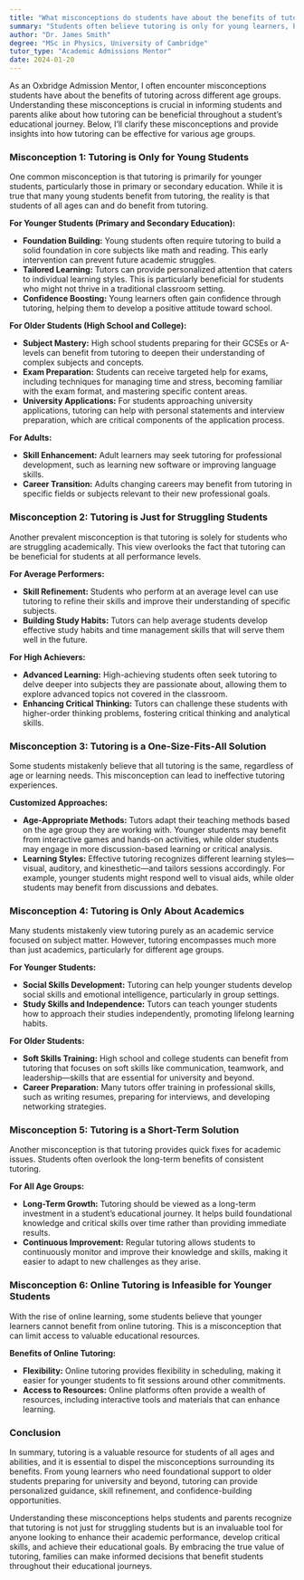 ```yaml
---
title: "What misconceptions do students have about the benefits of tutoring for different age groups?"
summary: "Students often believe tutoring is only for young learners, but it benefits all ages, enhancing educational journeys across various age groups."
author: "Dr. James Smith"
degree: "MSc in Physics, University of Cambridge"
tutor_type: "Academic Admissions Mentor"
date: 2024-01-20
---
```


As an Oxbridge Admission Mentor, I often encounter misconceptions students have about the benefits of tutoring across different age groups. Understanding these misconceptions is crucial in informing students and parents alike about how tutoring can be beneficial throughout a student’s educational journey. Below, I’ll clarify these misconceptions and provide insights into how tutoring can be effective for various age groups.

### Misconception 1: Tutoring is Only for Young Students

One common misconception is that tutoring is primarily for younger students, particularly those in primary or secondary education. While it is true that many young students benefit from tutoring, the reality is that students of all ages can and do benefit from tutoring.

**For Younger Students (Primary and Secondary Education):**
- **Foundation Building:** Young students often require tutoring to build a solid foundation in core subjects like math and reading. This early intervention can prevent future academic struggles.
- **Tailored Learning:** Tutors can provide personalized attention that caters to individual learning styles. This is particularly beneficial for students who might not thrive in a traditional classroom setting.
- **Confidence Boosting:** Young learners often gain confidence through tutoring, helping them to develop a positive attitude toward school.

**For Older Students (High School and College):**
- **Subject Mastery:** High school students preparing for their GCSEs or A-levels can benefit from tutoring to deepen their understanding of complex subjects and concepts.
- **Exam Preparation:** Students can receive targeted help for exams, including techniques for managing time and stress, becoming familiar with the exam format, and mastering specific content areas.
- **University Applications:** For students approaching university applications, tutoring can help with personal statements and interview preparation, which are critical components of the application process.

**For Adults:**
- **Skill Enhancement:** Adult learners may seek tutoring for professional development, such as learning new software or improving language skills.
- **Career Transition:** Adults changing careers may benefit from tutoring in specific fields or subjects relevant to their new professional goals.

### Misconception 2: Tutoring is Just for Struggling Students

Another prevalent misconception is that tutoring is solely for students who are struggling academically. This view overlooks the fact that tutoring can be beneficial for students at all performance levels.

**For Average Performers:**
- **Skill Refinement:** Students who perform at an average level can use tutoring to refine their skills and improve their understanding of specific subjects.
- **Building Study Habits:** Tutors can help average students develop effective study habits and time management skills that will serve them well in the future.

**For High Achievers:**
- **Advanced Learning:** High-achieving students often seek tutoring to delve deeper into subjects they are passionate about, allowing them to explore advanced topics not covered in the classroom.
- **Enhancing Critical Thinking:** Tutors can challenge these students with higher-order thinking problems, fostering critical thinking and analytical skills.

### Misconception 3: Tutoring is a One-Size-Fits-All Solution

Some students mistakenly believe that all tutoring is the same, regardless of age or learning needs. This misconception can lead to ineffective tutoring experiences.

**Customized Approaches:**
- **Age-Appropriate Methods:** Tutors adapt their teaching methods based on the age group they are working with. Younger students may benefit from interactive games and hands-on activities, while older students may engage in more discussion-based learning or critical analysis.
- **Learning Styles:** Effective tutoring recognizes different learning styles—visual, auditory, and kinesthetic—and tailors sessions accordingly. For example, younger students might respond well to visual aids, while older students may benefit from discussions and debates.

### Misconception 4: Tutoring is Only About Academics

Many students mistakenly view tutoring purely as an academic service focused on subject matter. However, tutoring encompasses much more than just academics, particularly for different age groups.

**For Younger Students:**
- **Social Skills Development:** Tutoring can help younger students develop social skills and emotional intelligence, particularly in group settings.
- **Study Skills and Independence:** Tutors can teach younger students how to approach their studies independently, promoting lifelong learning habits.

**For Older Students:**
- **Soft Skills Training:** High school and college students can benefit from tutoring that focuses on soft skills like communication, teamwork, and leadership—skills that are essential for university and beyond.
- **Career Preparation:** Many tutors offer training in professional skills, such as writing resumes, preparing for interviews, and developing networking strategies.

### Misconception 5: Tutoring is a Short-Term Solution

Another misconception is that tutoring provides quick fixes for academic issues. Students often overlook the long-term benefits of consistent tutoring.

**For All Age Groups:**
- **Long-Term Growth:** Tutoring should be viewed as a long-term investment in a student’s educational journey. It helps build foundational knowledge and critical skills over time rather than providing immediate results.
- **Continuous Improvement:** Regular tutoring allows students to continuously monitor and improve their knowledge and skills, making it easier to adapt to new challenges as they arise.

### Misconception 6: Online Tutoring is Infeasible for Younger Students

With the rise of online learning, some students believe that younger learners cannot benefit from online tutoring. This is a misconception that can limit access to valuable educational resources.

**Benefits of Online Tutoring:**
- **Flexibility:** Online tutoring provides flexibility in scheduling, making it easier for younger students to fit sessions around other commitments.
- **Access to Resources:** Online platforms often provide a wealth of resources, including interactive tools and materials that can enhance learning.

### Conclusion

In summary, tutoring is a valuable resource for students of all ages and abilities, and it is essential to dispel the misconceptions surrounding its benefits. From young learners who need foundational support to older students preparing for university and beyond, tutoring can provide personalized guidance, skill refinement, and confidence-building opportunities.

Understanding these misconceptions helps students and parents recognize that tutoring is not just for struggling students but is an invaluable tool for anyone looking to enhance their academic performance, develop critical skills, and achieve their educational goals. By embracing the true value of tutoring, families can make informed decisions that benefit students throughout their educational journeys.
    